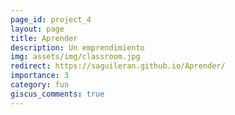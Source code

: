```yaml
---
page_id: project_4
layout: page
title: Aprender
description: Un emprendimiento 
img: assets/img/classroom.jpg
redirect: https://saguileran.github.io/Aprender/
importance: 3
category: fun
giscus_comments: true
---
```


